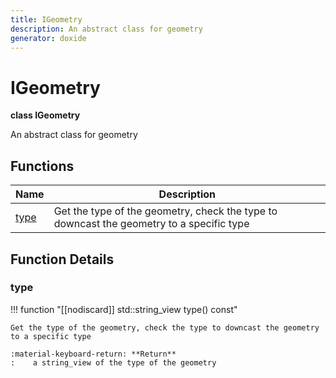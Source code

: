 ```yaml
---
title: IGeometry
description: An abstract class for geometry 
generator: doxide
---
```



# IGeometry

**class IGeometry**



An abstract class for geometry
 




## Functions

| Name | Description |
| ---- | ----------- |
| [type](#type) | Get the type of the geometry, check the type to downcast the geometry to a specific type |

## Function Details

### type<a name="type"></a>
!!! function "[[nodiscard]] std::string_view type() const"

    
    
    Get the type of the geometry, check the type to downcast the geometry to a specific type
    
    :material-keyboard-return: **Return**
    :    a string_view of the type of the geometry
    
    

